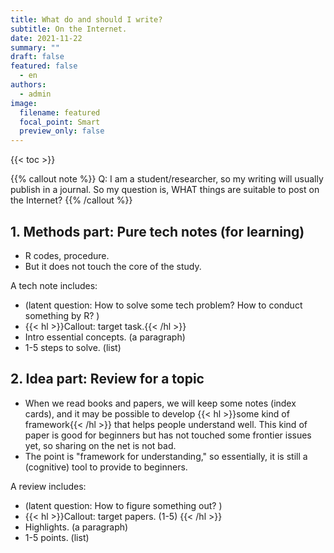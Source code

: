 ```yaml
---
title: What do and should I write?
subtitle: On the Internet.
date: 2021-11-22
summary: ""
draft: false
featured: false
  - en
authors:
  - admin
image:
  filename: featured
  focal_point: Smart
  preview_only: false
---
```


{{< toc >}}

{{% callout note %}} 
Q: I am a student/researcher, so my writing will usually publish in a journal. So my question is, WHAT things are suitable to post on the Internet? 
{{% /callout %}}


## 1. Methods part: Pure tech notes (for learning)
- R codes, procedure.
- But it does not touch the core of the study.

A tech note includes:
- (latent question: How to solve some tech problem? How to conduct something by R? )
- {{< hl >}}Callout: target task.{{< /hl >}}
- Intro essential concepts. (a paragraph)
- 1-5 steps to solve. (list)
 


## 2. Idea part: Review for a topic 
- When we read books and papers, we will keep some notes (index cards), and it may be possible to develop {{< hl >}}some kind of framework{{< /hl >}} that helps people understand well. This kind of paper is good for beginners but has not touched some frontier issues yet, so sharing on the net is not bad.
- The point is "framework for understanding," so essentially, it is still a (cognitive) tool to provide to beginners.

A review includes:
- (latent question: How to figure something out? )
- {{< hl >}}Callout: target papers. (1-5) {{< /hl >}}
- Highlights. (a paragraph)
- 1-5 points. (list)